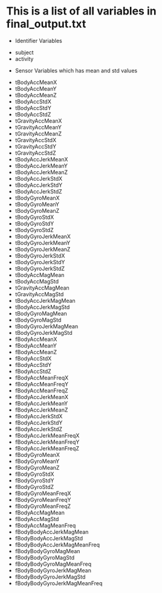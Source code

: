 # This is a list of all variables in final_output.txt

* Identifier Variables
 + subject
 + activity 
 
* Sensor Variables which has mean and std values
 + tBodyAccMeanX
 + tBodyAccMeanY
 + tBodyAccMeanZ
 + tBodyAccStdX
 + tBodyAccStdY
 + tBodyAccStdZ
 + tGravityAccMeanX
 + tGravityAccMeanY
 + tGravityAccMeanZ
 + tGravityAccStdX
 + tGravityAccStdY
 + tGravityAccStdZ
 + tBodyAccJerkMeanX
 + tBodyAccJerkMeanY
 + tBodyAccJerkMeanZ
 + tBodyAccJerkStdX
 + tBodyAccJerkStdY
 + tBodyAccJerkStdZ
 + tBodyGyroMeanX
 + tBodyGyroMeanY
 + tBodyGyroMeanZ
 + tBodyGyroStdX
 + tBodyGyroStdY
 + tBodyGyroStdZ
 + tBodyGyroJerkMeanX
 + tBodyGyroJerkMeanY
 + tBodyGyroJerkMeanZ
 + tBodyGyroJerkStdX
 + tBodyGyroJerkStdY
 + tBodyGyroJerkStdZ
 + tBodyAccMagMean
 + tBodyAccMagStd
 + tGravityAccMagMean
 + tGravityAccMagStd
 + tBodyAccJerkMagMean
 + tBodyAccJerkMagStd
 + tBodyGyroMagMean
 + tBodyGyroMagStd
 + tBodyGyroJerkMagMean
 + tBodyGyroJerkMagStd
 + fBodyAccMeanX
 + fBodyAccMeanY
 + fBodyAccMeanZ
 + fBodyAccStdX
 + fBodyAccStdY
 + fBodyAccStdZ
 + fBodyAccMeanFreqX
 + fBodyAccMeanFreqY
 + fBodyAccMeanFreqZ
 + fBodyAccJerkMeanX
 + fBodyAccJerkMeanY
 + fBodyAccJerkMeanZ
 + fBodyAccJerkStdX
 + fBodyAccJerkStdY
 + fBodyAccJerkStdZ
 + fBodyAccJerkMeanFreqX
 + fBodyAccJerkMeanFreqY
 + fBodyAccJerkMeanFreqZ
 + fBodyGyroMeanX
 + fBodyGyroMeanY
 + fBodyGyroMeanZ
 + fBodyGyroStdX
 + fBodyGyroStdY
 + fBodyGyroStdZ
 + fBodyGyroMeanFreqX
 + fBodyGyroMeanFreqY
 + fBodyGyroMeanFreqZ
 + fBodyAccMagMean
 + fBodyAccMagStd
 + fBodyAccMagMeanFreq
 + fBodyBodyAccJerkMagMean
 + fBodyBodyAccJerkMagStd
 + fBodyBodyAccJerkMagMeanFreq
 + fBodyBodyGyroMagMean
 + fBodyBodyGyroMagStd
 + fBodyBodyGyroMagMeanFreq
 + fBodyBodyGyroJerkMagMean
 + fBodyBodyGyroJerkMagStd
 + fBodyBodyGyroJerkMagMeanFreq


 













